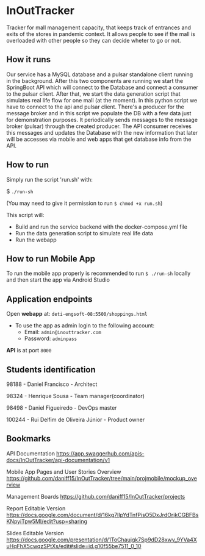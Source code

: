 # InOutTracker

Tracker for mall management capacity, that keeps track of entrances and exits of the stores in pandemic context.
It allows people to see if the mall is overloaded with other people so they can decide wheter to go or not.

## How it runs

Our service has a MySQL database and a pulsar standalone client running in the background. After this two components are running we start the SpringBoot API which will connect to the Database and connect a consumer to the pulsar client. After that, we start the data generation script that simulates real life flow for one mall (at the moment). In this python script we have to connect to the api and pulsar client. There's a producer for the message broker and in this script we populate the DB with a few data just for demonstration purposes. It periodically sends messages to the message broker (pulsar) through the created producer. The API consumer receives this messages and updates the Database with the new information that later will be accesses via mobile and web apps that get database info from the API.

## How to run

Simply run the script 'run.sh' with:

$ `./run-sh`

(You may need to give it permission to run `$ chmod +x run.sh`)

This script will:
- Build and run the service backend with the docker-compose.yml file 
- Run the data generation script to simulate real life data
- Run the webapp

## How to run Mobile App

To run the mobile app properly is recommended to run `$ ./run-sh` locally
and then start the app via Android Studio

## Application endpoints

Open **webapp** at: `deti-engsoft-08:5500/shoppings.html`

- To use the app as admin login to the following account:
  - Email: `admin@inouttracker.com`
  - Password: `adminpass`

**API** is at port `8000`

## Students identification 

98188 - Daniel Francisco - Architect

98324 - Henrique Sousa - Team manager(coordinator)

98498 - Daniel Figueiredo - DevOps master

100244 - Rui Delfim de Oliveira Júnior - Product owner

## Bookmarks

API Documentation
https://app.swaggerhub.com/apis-docs/InOutTracker/api-documentation/v1

Mobile App Pages and User Stories Overview 
https://github.com/daniff15/InOutTracker/tree/main/projmobile/mockup_overview

Management Boards
https://github.com/daniff15/InOutTracker/projects

Report Editable Version
https://docs.google.com/document/d/16kg7lIpYdTnfPisO5DxJrdOrjkCGBFBsKNpyiTpw5MI/edit?usp=sharing

Slides Editable Version
https://docs.google.com/presentation/d/1ToChaujgk7Sp9dD28xwv_9YVa4XuHqFhX5cwqzSPtXs/edit#slide=id.g10f55be7511_0_10
